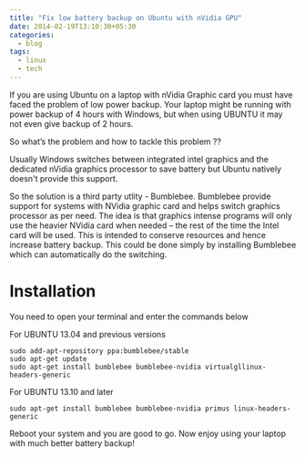 ```yaml
---
title: "Fix low battery backup on Ubuntu with nVidia GPU"
date: 2014-02-19T13:10:30+05:30
categories:
  - blog
tags:
  - linux
  - tech
---
```


If you are using Ubuntu on a laptop with nVidia Graphic card you must have faced the problem of low power backup. Your laptop might be running with power backup of 4 hours with Windows, but when using UBUNTU it may not even give backup of 2 hours.

So what’s the problem and how to tackle this problem ??

Usually Windows switches between integrated intel graphics and the dedicated nVidia graphics processor to save battery but Ubuntu natively doesn't provide this support.

So the solution is a third party utlity - Bumblebee. Bumblebee provide support for systems with NVidia graphic card and helps switch graphics processor as per need. The idea is that graphics intense programs will only use the heavier NVidia card when needed – the rest of the time the Intel card will be used. This is intended to conserve resources and hence increase battery backup. This could be done simply by installing Bumblebee which can automatically do the switching.

# Installation

You need to open your terminal and enter the commands below

For UBUNTU 13.04 and  previous versions

```
sudo add-apt-repository ppa:bumblebee/stable
sudo apt-get update
sudo apt-get install bumblebee bumblebee-nvidia virtualgllinux-headers-generic
```

For UBUNTU 13.10 and later

```
sudo apt-get install bumblebee bumblebee-nvidia primus linux-headers-generic
```

Reboot your system and you are good to go. Now enjoy using your laptop with much better battery backup!

 